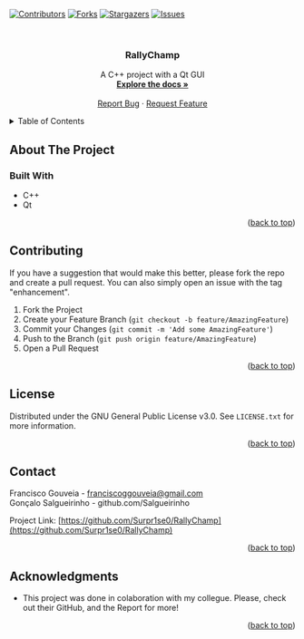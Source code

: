 <div id="top"></div>

[![Contributors][contributors-shield]][contributors-url]
[![Forks][forks-shield]][forks-url]
[![Stargazers][stars-shield]][stars-url]
[![Issues][issues-shield]][issues-url]



<!-- PROJECT LOGO -->
<br />
<h3 align="center">RallyChamp</h3>

  <p align="center">
    A C++ project with a Qt GUI
    <br />
    <a href="https://github.com/Surpr1se0/RallyChamp"><strong>Explore the docs »</strong></a>
    <br />
    <br />
    <a href="https://github.com/Surpr1se0/RallyChamp/issues">Report Bug</a>
    ·
    <a href="https://github.com/Surpr1se0/RallyChamp/issues">Request Feature</a>
  </p>
</div>



<!-- TABLE OF CONTENTS -->
<details>
  <summary>Table of Contents</summary>
  <ol>
    <li>
      <a href="#about-the-project">About The Project</a>
      <ul>
        <li><a href="#built-with">Built With</a></li>
      </ul>
    <li><a href="#contributing">Contributing</a></li>
    <li><a href="#license">License</a></li>
    <li><a href="#contact">Contact</a></li>
    <li><a href="#acknowledgments">Acknowledgments</a></li>
  </ol>
</details>



<!-- ABOUT THE PROJECT -->
## About The Project

### Built With

* C++
* Qt
<p align="right">(<a href="#top">back to top</a>)</p>


<!-- CONTRIBUTING -->
## Contributing

If you have a suggestion that would make this better, please fork the repo and create a pull request. You can also simply open an issue with the tag "enhancement".

1. Fork the Project
2. Create your Feature Branch (`git checkout -b feature/AmazingFeature`)
3. Commit your Changes (`git commit -m 'Add some AmazingFeature'`)
4. Push to the Branch (`git push origin feature/AmazingFeature`)
5. Open a Pull Request

<p align="right">(<a href="#top">back to top</a>)</p>



<!-- LICENSE -->
## License

Distributed under the GNU General Public License v3.0. See `LICENSE.txt` for more information.

<p align="right">(<a href="#top">back to top</a>)</p>



<!-- CONTACT -->
## Contact

Francisco Gouveia - franciscoggouveia@gmail.com  
Gonçalo Salgueirinho - github.com/Salgueirinho 

Project Link: [https://github.com/Surpr1se0/RallyChamp](https://github.com/Surpr1se0/RallyChamp)

<p align="right">(<a href="#top">back to top</a>)</p>



<!-- ACKNOWLEDGMENTS -->
## Acknowledgments

* This project was done in colaboration with my collegue. Please, check out their GitHub, and the Report for more!

<p align="right">(<a href="#top">back to top</a>)</p>



<!-- MARKDOWN LINKS & IMAGES -->
<!-- https://www.markdownguide.org/basic-syntax/#reference-style-links -->
[contributors-shield]: https://img.shields.io/github/contributors/Surpr1se0/RallyChamp.svg?style=for-the-badge
[contributors-url]: https://github.com/Surpr1se0/RallyChamp/graphs/contributors
[forks-shield]: https://img.shields.io/github/forks/Surpr1se0/RallyChamp.svg?style=for-the-badge
[forks-url]: https://github.com/github_username/Surpr1se0/RallyChamp/members
[stars-shield]: https://img.shields.io/github/stars/Surpr1se0/RallyChamp.svg?style=for-the-badge
[stars-url]: https://github.com/Surpr1se0/RallyChamp/stargazers
[issues-shield]: https://img.shields.io/github/issues/Surpr1se0/RallyChamp.svg?style=for-the-badge
[issues-url]: https://github.com/Surpr1se0/RallyChamp/issues
[license-shield]: https://img.shields.io/github/license/Surpr1se0/RallyChamp.svg?style=for-the-badge
[license-url]: https://github.com/Surpr1se0/RallyChamp/blob/master/LICENSE.txt
